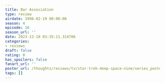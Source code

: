 ```yaml
---
title: Bar Association
type: review
airdate: 1996-02-19 00:00:00
season: 4
episode: 16
season_url: ''
date: 2023-12-10 03:35:11.314706
categories:
- reviews
draft: false
rating: 0
has_spoilers: false
fanart_url: ''
poster_url: /thoughts/reviews/tv/star-trek-deep-space-nine/series_poster.jpg
tags: []
---
```


